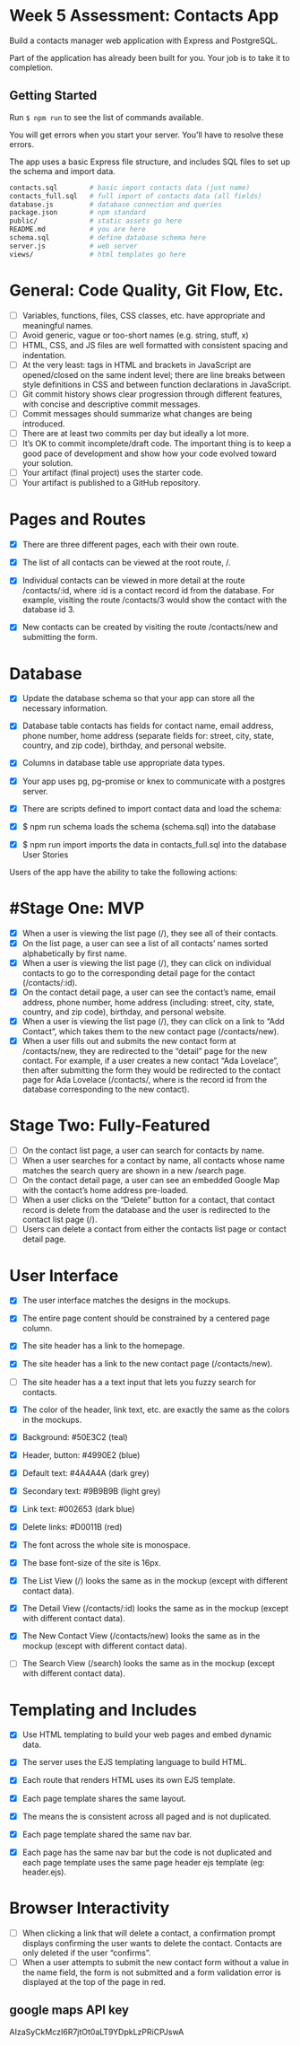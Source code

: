 # Week 5 Assessment: Contacts App

Build a contacts manager web application with Express and PostgreSQL.

Part of the application has already been built for you. Your job is to take it to completion.

## Getting Started

Run `$ npm run` to see the list of commands available.

You will get errors when you start your server. You'll have to resolve these errors.

The app uses a basic Express file structure, and includes SQL files to set up the schema and import data.

```sh
contacts.sql        # basic import contacts data (just name)
contacts_full.sql   # full import of contacts data (all fields)
database.js         # database connection and queries
package.json        # npm standard
public/             # static assets go here
README.md           # you are here
schema.sql          # define database schema here
server.js           # web server
views/              # html templates go here
```
# General: Code Quality, Git Flow, Etc.

- [ ] Variables, functions, files, CSS classes, etc. have appropriate and meaningful names. 
- [ ] Avoid generic, vague or too-short names (e.g. string, stuff, x)
- [ ]  HTML, CSS, and JS files are well formatted with consistent spacing and indentation. 
- [ ] At the very least: tags in HTML and brackets in JavaScript are opened/closed on the same indent level; there are line breaks between style definitions in CSS and between function declarations in JavaScript.
- [ ]  Git commit history shows clear progression through different features, with concise and descriptive commit messages. 
- [ ] Commit messages should summarize what changes are being introduced.
- [ ]  There are at least two commits per day but ideally a lot more. 
- [ ] It’s OK to commit incomplete/draft code. The important thing is to keep a good pace of development and show how your code evolved toward your solution.
- [ ]  Your artifact (final project) uses the starter code.
- [ ]  Your artifact is published to a GitHub repository.

# Pages and Routes

- [x] There are three different pages, each with their own route.

- [x] The list of all contacts can be viewed at the root route, /.
- [x] Individual contacts can be viewed in more detail at the route /contacts/:id, where :id is a contact record id from the database. 
For example, visiting the route /contacts/3 would show the contact with the database id 3.
- [x] New contacts can be created by visiting the route /contacts/new and submitting the form.
# Database

- [x] Update the database schema so that your app can store all the necessary information.
- [x] Database table contacts has fields for contact name, email address, phone number, home address (separate fields for: street, city, state, country, and zip code), birthday, and personal website.
- [x] Columns in database table use appropriate data types.
- [x] Your app uses pg, pg-promise or knex to communicate with a postgres server.
- [x] There are scripts defined to import contact data and load the schema:

- [x] $ npm run schema loads the schema (schema.sql) into the database
- [x] $ npm run import imports the data in contacts_full.sql into the database
User Stories

Users of the app have the ability to take the following actions:

# #Stage One: MVP

 - [x] When a user is viewing the list page (/), they see all of their contacts.
 - [x] On the list page, a user can see a list of all contacts’ names sorted alphabetically by first name.
 - [x] When a user is viewing the list page (/), they can click on individual contacts to go to the corresponding detail page for the contact (/contacts/:id).
 - [x] On the contact detail page, a user can see the contact’s name, email address, phone number, home address (including: street, city, state, country, and zip code), birthday, and personal website.
 - [x] When a user is viewing the list page (/), they can click on a link to “Add Contact”, which takes them to the new contact page (/contacts/new).
 - [x] When a user fills out and submits the new contact form at /contacts/new, they are redirected to the “detail” page for the new contact. 
For example, if a user creates a new contact “Ada Lovelace”, then after submitting the form they would be redirected to the contact page for Ada Lovelace (/contacts/<id>, where <id> is the record id from the database corresponding to the new contact).

# Stage Two: Fully-Featured

 - [ ] On the contact list page, a user can search for contacts by name.
 - [ ] When a user searches for a contact by name, all contacts whose name matches the search query are shown in a new /search page.
 - [ ] On the contact detail page, a user can see an embedded Google Map with the contact’s home address pre-loaded.
 - [ ] When a user clicks on the “Delete” button for a contact, that contact record is delete from the database and the user is redirected to the contact list page (/).
 - [ ] Users can delete a contact from either the contacts list page or contact detail page.

# User Interface

- [x] The user interface matches the designs in the mockups.

- [x]  The entire page content should be constrained by a centered page column.
- [x]  The site header has a link to the homepage.
- [x]  The site header has a link to the new contact page (/contacts/new).
- [ ]  The site header has a a text input that lets you fuzzy search for contacts.
- [x]  The color of the header, link text, etc. are exactly the same as the colors in the mockups.
- [x]  Background: #50E3C2 (teal)
- [x]  Header, button: #4990E2 (blue)
- [x]  Default text: #4A4A4A (dark grey)
- [x]  Secondary text: #9B9B9B (light grey)
- [x]  Link text: #002653 (dark blue)
- [x]  Delete links: #D0011B (red)
- [x]  The font across the whole site is monospace.
- [x]  The base font-size of the site is 16px.
- [x]  The List View (/) looks the same as in the mockup (except with different contact data).
- [x]  The Detail View (/contacts/:id) looks the same as in the mockup (except with different contact data).
- [x]  The New Contact View (/contacts/new) looks the same as in the mockup (except with different contact data).
- [ ]  The Search View (/search) looks the same as in the mockup (except with different contact data).

# Templating and Includes

- [x] Use HTML templating to build your web pages and embed dynamic data.

- [x] The server uses the EJS templating language to build HTML.
- [x] Each route that renders HTML uses its own EJS template.
- [x] Each page template shares the same layout. 
- [x] The means the <head> is consistent across all paged and is not duplicated.
- [x] Each page template shared the same nav bar. 
- [x] Each page has the same nav bar but the code is not duplicated and each page template uses the same page header ejs template (eg: header.ejs).

# Browser Interactivity

- [ ] When clicking a link that will delete a contact, a confirmation prompt displays confirming the user wants to delete the contact. Contacts are only deleted if the user “confirms”.
- [ ] When a user attempts to submit the new contact form without a value in the name field, the form is not submitted and a form validation error is displayed at the top of the page in red.

## google maps API key
AIzaSyCkMczI6R7jtOt0aLT9YDpkLzPRiCPJswA
